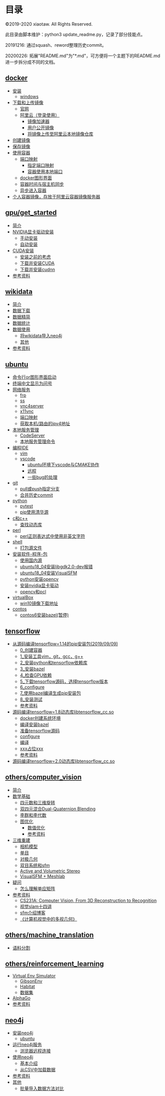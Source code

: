 # 目录
©2019-2020 xiaotaw. All Rights Reserved.     

此目录由脚本维护：python3 update_readme.py，记录了部分技能点。    

20191216: 通过squash、reword整理历史commit。    

20200226: 拓展"README.md"为"*.md"，可方便将一个主题下的README.md进一步拆分成不同的文档。 
## <a href="https://github.com/xiaotaw/Notes/tree/master/docker/README.md" target="_blank">docker</a>
* <a href="https://github.com/xiaotaw/Notes/tree/master/docker/README.md#安装" target="_blank">安装</a>
  * <a href="https://github.com/xiaotaw/Notes/tree/master/docker/README.md#windows" target="_blank">windows</a>
* <a href="https://github.com/xiaotaw/Notes/tree/master/docker/README.md#下载和上传镜像" target="_blank">下载和上传镜像</a>
  * <a href="https://github.com/xiaotaw/Notes/tree/master/docker/README.md#官网" target="_blank">官网</a>
  * <a href="https://github.com/xiaotaw/Notes/tree/master/docker/README.md#阿里云（登录使用）" target="_blank">阿里云（登录使用）</a>
    * <a href="https://github.com/xiaotaw/Notes/tree/master/docker/README.md#镜像加速器" target="_blank">镜像加速器</a>
    * <a href="https://github.com/xiaotaw/Notes/tree/master/docker/README.md#用户公开镜像" target="_blank">用户公开镜像</a>
    * <a href="https://github.com/xiaotaw/Notes/tree/master/docker/README.md#将镜像上传至阿里云本地镜像仓库" target="_blank">将镜像上传至阿里云本地镜像仓库</a>
* <a href="https://github.com/xiaotaw/Notes/tree/master/docker/README.md#创建镜像" target="_blank">创建镜像</a>
* <a href="https://github.com/xiaotaw/Notes/tree/master/docker/README.md#保存镜像" target="_blank">保存镜像</a>
* <a href="https://github.com/xiaotaw/Notes/tree/master/docker/README.md#使用容器" target="_blank">使用容器</a>
  * <a href="https://github.com/xiaotaw/Notes/tree/master/docker/README.md#端口映射" target="_blank">端口映射</a>
    * <a href="https://github.com/xiaotaw/Notes/tree/master/docker/README.md#指定端口映射" target="_blank">指定端口映射</a>
    * <a href="https://github.com/xiaotaw/Notes/tree/master/docker/README.md#容器使用本地端口" target="_blank">容器使用本地端口</a>
  * <a href="https://github.com/xiaotaw/Notes/tree/master/docker/README.md#docker图形界面" target="_blank">docker图形界面</a>
  * <a href="https://github.com/xiaotaw/Notes/tree/master/docker/README.md#容器时间与宿主机同步" target="_blank">容器时间与宿主机同步</a>
  * <a href="https://github.com/xiaotaw/Notes/tree/master/docker/README.md#异步进入容器" target="_blank">异步进入容器</a>
* <a href="https://github.com/xiaotaw/Notes/tree/master/docker/README.md#个人容器镜像，存放于阿里云容器镜像服务器" target="_blank">个人容器镜像，存放于阿里云容器镜像服务器</a>

## <a href="https://github.com/xiaotaw/Notes/tree/master/gpu/get_started.md" target="_blank">gpu/get_started</a>
* <a href="https://github.com/xiaotaw/Notes/tree/master/gpu/get_started.md#写在前面" target="_blank">简介</a>
* <a href="https://github.com/xiaotaw/Notes/tree/master/gpu/get_started.md#NVIDIA显卡驱动安装" target="_blank">NVIDIA显卡驱动安装</a>
  * <a href="https://github.com/xiaotaw/Notes/tree/master/gpu/get_started.md#手动安装" target="_blank">手动安装</a>
  * <a href="https://github.com/xiaotaw/Notes/tree/master/gpu/get_started.md#自动安装" target="_blank">自动安装</a>
* <a href="https://github.com/xiaotaw/Notes/tree/master/gpu/get_started.md#CUDA安装" target="_blank">CUDA安装</a>
  * <a href="https://github.com/xiaotaw/Notes/tree/master/gpu/get_started.md#安装之前的考虑" target="_blank">安装之前的考虑</a>
  * <a href="https://github.com/xiaotaw/Notes/tree/master/gpu/get_started.md#下载并安装CUDA" target="_blank">下载并安装CUDA</a>
  * <a href="https://github.com/xiaotaw/Notes/tree/master/gpu/get_started.md#下载并安装cudnn" target="_blank">下载并安装cudnn</a>
* <a href="https://github.com/xiaotaw/Notes/tree/master/gpu/get_started.md#参考资料" target="_blank">参考资料</a>

## <a href="https://github.com/xiaotaw/Notes/tree/master/wikidata/README.md" target="_blank">wikidata</a>
* <a href="https://github.com/xiaotaw/Notes/tree/master/wikidata/README.md#简介" target="_blank">简介</a>
* <a href="https://github.com/xiaotaw/Notes/tree/master/wikidata/README.md#数据下载" target="_blank">数据下载</a>
* <a href="https://github.com/xiaotaw/Notes/tree/master/wikidata/README.md#数据精简" target="_blank">数据精简</a>
* <a href="https://github.com/xiaotaw/Notes/tree/master/wikidata/README.md#数据统计" target="_blank">数据统计</a>
* <a href="https://github.com/xiaotaw/Notes/tree/master/wikidata/README.md#数据使用" target="_blank">数据使用</a>
  * <a href="https://github.com/xiaotaw/Notes/tree/master/wikidata/README.md将wikidata导入neo4j" target="_blank">将wikidata导入neo4j</a>
  * <a href="https://github.com/xiaotaw/Notes/tree/master/wikidata/README.md#其他" target="_blank">其他</a>
* <a href="https://github.com/xiaotaw/Notes/tree/master/wikidata/README.md#参考资料" target="_blank">参考资料</a>

## <a href="https://github.com/xiaotaw/Notes/tree/master/ubuntu/README.md" target="_blank">ubuntu</a>
* <a href="https://github.com/xiaotaw/Notes/tree/master/ubuntu/README.md#命令行or图形界面启动" target="_blank">命令行or图形界面启动</a>
* <a href="https://github.com/xiaotaw/Notes/tree/master/ubuntu/README.md#终端中文显示为问号" target="_blank">终端中文显示为问号</a>
* <a href="https://github.com/xiaotaw/Notes/tree/master/ubuntu/README.md#网络服务" target="_blank">网络服务</a>
  * <a href="https://github.com/xiaotaw/Notes/tree/master/ubuntu/README.md#frp" target="_blank">frp</a>
  * <a href="https://github.com/xiaotaw/Notes/tree/master/ubuntu/README.md#ss" target="_blank">ss</a>
  * <a href="https://github.com/xiaotaw/Notes/tree/master/ubuntu/README.md#vnc4server" target="_blank">vnc4server</a>
  * <a href="https://github.com/xiaotaw/Notes/tree/master/ubuntu/README.md#x11vnc" target="_blank">x11vnc</a>
  * <a href="https://github.com/xiaotaw/Notes/tree/master/ubuntu/README.md#端口映射" target="_blank">端口映射</a>
  * <a href="https://github.com/xiaotaw/Notes/tree/master/ubuntu/README.md#获取本机或路由的ipv4地址" target="_blank">获取本机/路由的ipv4地址</a>
* <a href="https://github.com/xiaotaw/Notes/tree/master/ubuntu/README.md#服务管理" target="_blank">本地服务管理</a>
  * <a href="https://github.com/xiaotaw/Notes/tree/master/ubuntu/README.md#CodeServer" target="_blank">CodeServer</a>
  * <a href="https://github.com/xiaotaw/Notes/tree/master/ubuntu/README.md#本地服务管理命令" target="_blank">本地服务管理命令</a>
* <a href="https://github.com/xiaotaw/Notes/tree/master/ubuntu/README.md#编程IDE" target="_blank">编程IDE</a>
  * <a href="https://github.com/xiaotaw/Notes/tree/master/ubuntu/README.md#vim" target="_blank">vim</a>
  * <a href="https://github.com/xiaotaw/Notes/tree/master/ubuntu/README.md#vscode" target="_blank">vscode</a>
    * <a href="https://github.com/xiaotaw/Notes/tree/master/ubuntu/README.md#ubuntu环境下vscode与CMAKE协作" target="_blank">ubuntu环境下vscode与CMAKE协作</a>
    * <a href="https://github.com/xiaotaw/Notes/tree/master/ubuntu/README.md#远程" target="_blank">远程</a>
    * <a href="https://github.com/xiaotaw/Notes/tree/master/ubuntu/README.md#一些bug的处理" target="_blank">一些bug的处理</a>
* <a href="https://github.com/xiaotaw/Notes/tree/master/ubuntu/README.md#git" target="_blank">git</a>
  * <a href="https://github.com/xiaotaw/Notes/tree/master/ubuntu/README.md#pull或push指定分支" target="_blank">pull或push指定分支</a>
  * <a href="https://github.com/xiaotaw/Notes/tree/master/ubuntu/README.md#合并历史commit" target="_blank">合并历史commit</a>
* <a href="https://github.com/xiaotaw/Notes/tree/master/ubuntu/README.md#python" target="_blank">python</a>
  * <a href="https://github.com/xiaotaw/Notes/tree/master/ubuntu/README.md#pytest" target="_blank">pytest</a>
  * <a href="https://github.com/xiaotaw/Notes/tree/master/ubuntu/README.md#pip使用清华源" target="_blank">pip使用清华源</a>
* <a href="https://github.com/xiaotaw/Notes/tree/master/ubuntu/README.md#c和cpp" target="_blank">c和c++</a>
  * <a href="https://github.com/xiaotaw/Notes/tree/master/ubuntu/README.md#查找动态库" target="_blank">查找动态库</a>
* <a href="https://github.com/xiaotaw/Notes/tree/master/ubuntu/README.md#perl" target="_blank">perl</a>
  * <a href="https://github.com/xiaotaw/Notes/tree/master/ubuntu/README.md#perl正则表达式中使用非英文字符" target="_blank">perl正则表达式中使用非英文字符</a>
* <a href="https://github.com/xiaotaw/Notes/tree/master/ubuntu/README.md#shell" target="_blank">shell</a>
  * <a href="https://github.com/xiaotaw/Notes/tree/master/ubuntu/README.md#打包源文件" target="_blank">打包源文件</a>
* <a href="https://github.com/xiaotaw/Notes/tree/master/ubuntu/README.md#安装软件-程序-包" target="_blank">安装软件-程序-包</a>
  * <a href="https://github.com/xiaotaw/Notes/tree/master/ubuntu/README.md#使用国内源" target="_blank">使用国内源</a>
  * <a href="https://github.com/xiaotaw/Notes/tree/master/ubuntu/README.md#ubuntu18_04安装libgdk2.0-dev报错" target="_blank">ubuntu18_04安装libgdk2.0-dev报错</a>
  * <a href="https://github.com/xiaotaw/Notes/tree/master/ubuntu/README.md#ubuntu18_04安装VisualSFM" target="_blank">ubuntu18_04安装VisualSFM</a>
  * <a href="https://github.com/xiaotaw/Notes/tree/master/ubuntu/README.md#python安装opencv" target="_blank">python安装opencv</a>
  * <a href="https://github.com/xiaotaw/Notes/tree/master/ubuntu/README.md#安装nvidia显卡驱动" target="_blank">安装nvidia显卡驱动</a>
  * <a href="https://github.com/xiaotaw/Notes/tree/master/ubuntu/README.md#opencv和pcl" target="_blank">opencv和pcl</a>
* <a href="https://github.com/xiaotaw/Notes/tree/master/ubuntu/README.md#virtualBox" target="_blank">virtualBox</a>
  * <a href="https://github.com/xiaotaw/Notes/tree/master/ubuntu/README.md#win10镜像下载地址" target="_blank">win10镜像下载地址</a>
* <a href="https://github.com/xiaotaw/Notes/tree/master/ubuntu/README.md#contos" target="_blank">contos</a>
  * <a href="https://github.com/xiaotaw/Notes/tree/master/ubuntu/README.mdcontos6安装bazel" target="_blank">contos6安装bazel(暂停)</a>

## <a href="https://github.com/xiaotaw/Notes/tree/master/tensorflow/README.md" target="_blank">tensorflow</a>
* <a href="https://github.com/xiaotaw/Notes/tree/master/tensorflow/README.md#从源码编译tensorflow的pip安装包" target="_blank">从源码编译tensorflow=1.14的pip安装包(2019/09/09)</a>
  * <a href="https://github.com/xiaotaw/Notes/tree/master/tensorflow/README.md#0_创建容器" target="_blank">0_创建容器</a>
  * <a href="https://github.com/xiaotaw/Notes/tree/master/tensorflow/README.md#1_安装工具vim，git，gcc，g++" target="_blank">1_安装工具vim，git，gcc，g++</a>
  * <a href="https://github.com/xiaotaw/Notes/tree/master/tensorflow/README.md#2_安装python和tensorflow依赖库" target="_blank">2_安装python和tensorflow依赖库</a>
  * <a href="https://github.com/xiaotaw/Notes/tree/master/tensorflow/README.md#3_安装bazel" target="_blank">3_安装bazel</a>
  * <a href="https://github.com/xiaotaw/Notes/tree/master/tensorflow/README.md#4_检查GPU依赖" target="_blank">4_检查GPU依赖</a>
  * <a href="https://github.com/xiaotaw/Notes/tree/master/tensorflow/README.md#5_下载tensorflow源码，选择tensorflow版本" target="_blank">5_下载tensorflow源码，选择tensorflow版本</a>
  * <a href="https://github.com/xiaotaw/Notes/tree/master/tensorflow/README.md#6_configure" target="_blank">6_configure</a>
  * <a href="https://github.com/xiaotaw/Notes/tree/master/tensorflow/README.md#7_使用bazel编译生成pip安装包" target="_blank">7_使用bazel编译生成pip安装包</a>
  * <a href="https://github.com/xiaotaw/Notes/tree/master/tensorflow/README.md#8_安装测试" target="_blank">8_安装测试</a>
  * <a href="https://github.com/xiaotaw/Notes/tree/master/tensorflow/README.md#参考资料" target="_blank">参考资料</a>
* <a href="https://github.com/xiaotaw/Notes/tree/master/tensorflow/README.md#源码编译tensorflow动态库" target="_blank">源码编译tensorflow=1.8动态库libtensorflow_cc.so</a>
  * <a href="https://github.com/xiaotaw/Notes/tree/master/tensorflow/README.md#docker创建系统环境" target="_blank">docker创建系统环境</a>
  * <a href="https://github.com/xiaotaw/Notes/tree/master/tensorflow/README.md#编译安装bazel" target="_blank">编译安装bazel</a>
  * <a href="https://github.com/xiaotaw/Notes/tree/master/tensorflow/README.md#准备tensorflow源码" target="_blank">准备tensorflow源码</a>
  * <a href="https://github.com/xiaotaw/Notes/tree/master/tensorflow/README.md#configure" target="_blank">configure</a>
  * <a href="https://github.com/xiaotaw/Notes/tree/master/tensorflow/README.md#编译" target="_blank">编译</a>
  * <a href="https://github.com/xiaotaw/Notes/tree/master/tensorflow/README.md#xxx占位xxx" target="_blank">xxx占位xxx</a>
  * <a href="https://github.com/xiaotaw/Notes/tree/master/tensorflow/README.md#参考资料" target="_blank">参考资料</a>
* <a href="https://github.com/xiaotaw/Notes/tree/master/tensorflow/README.md#源码编译tensorflow2动态库" target="_blank">源码编译tensorflow=2.0动态库libtensorflow_cc.so</a>

## <a href="https://github.com/xiaotaw/Notes/tree/master/others/computer_vision/README.md" target="_blank">others/computer_vision</a>
* <a href="https://github.com/xiaotaw/Notes/tree/master/others/computer_vision/README.md#简介" target="_blank">简介</a>
* <a href="https://github.com/xiaotaw/Notes/tree/master/others/computer_vision/README.md#数学基础" target="_blank">数学基础</a>
  * <a href="https://github.com/xiaotaw/Notes/tree/master/others/computer_vision/README.md#四元数和三维旋转" target="_blank">四元数和三维旋转</a>
  * <a href="https://github.com/xiaotaw/Notes/tree/master/others/computer_vision/README.md#双四元混合" target="_blank">双四元混合Dual-Quaternion Blending</a>
  * <a href="https://github.com/xiaotaw/Notes/tree/master/others/computer_vision/README.md#李群和李代数" target="_blank">李群和李代数</a>
  * <a href="https://github.com/xiaotaw/Notes/tree/master/others/computer_vision/README.md#图优化" target="_blank">图优化</a>
    * <a href="https://github.com/xiaotaw/Notes/tree/master/others/computer_vision/README.md#数值优化" target="_blank">数值优化</a>
    * <a href="https://github.com/xiaotaw/Notes/tree/master/others/computer_vision/README.md#参考资料" target="_blank">参考资料</a>
* <a href="https://github.com/xiaotaw/Notes/tree/master/others/computer_vision/README.md#三维重建" target="_blank">三维重建</a>
  * <a href="https://github.com/xiaotaw/Notes/tree/master/others/computer_vision/README.md#相机模型" target="_blank">相机模型</a>
  * <a href="https://github.com/xiaotaw/Notes/tree/master/others/computer_vision/README.md#单目" target="_blank">单目</a>
  * <a href="https://github.com/xiaotaw/Notes/tree/master/others/computer_vision/README.md#对极几何" target="_blank">对极几何</a>
  * <a href="https://github.com/xiaotaw/Notes/tree/master/others/computer_vision/README.md#双目系统和sfm" target="_blank">双目系统和sfm</a>
  * <a href="https://github.com/xiaotaw/Notes/tree/master/others/computer_vision/README.md#ActiveAndVolumetricStereo" target="_blank">Active and Volumetric Stereo</a>
  * <a href="https://github.com/xiaotaw/Notes/tree/master/others/computer_vision/README.md#VisualSFM试用" target="_blank">VisualSFM + Meshlab</a>
* <a href="https://github.com/xiaotaw/Notes/tree/master/others/computer_vision/README.md#疑问" target="_blank">疑问</a>
  * <a href="https://github.com/xiaotaw/Notes/tree/master/others/computer_vision/README.md#怎么理解单应矩阵" target="_blank">怎么理解单应矩阵</a>
* <a href="https://github.com/xiaotaw/Notes/tree/master/others/computer_vision/README.md#参考资料" target="_blank">参考资料</a>
  * <a href="https://github.com/xiaotaw/Notes/tree/master/others/computer_vision/README.md#CS231A" target="_blank">CS231A: Computer Vision, From 3D Reconstruction to Recognition</a>
  * <a href="https://github.com/xiaotaw/Notes/tree/master/others/computer_vision/README.md#视觉slam十四讲" target="_blank">视觉slam十四讲</a>
  * <a href="https://github.com/xiaotaw/Notes/tree/master/others/computer_vision/README.md#sfm介绍博客" target="_blank">sfm介绍博客</a>
  * <a href="https://github.com/xiaotaw/Notes/tree/master/others/computer_vision/README.md#《计算机视觉中的多视几何》" target="_blank">《计算机视觉中的多视几何》</a>

## <a href="https://github.com/xiaotaw/Notes/tree/master/others/machine_translation/README.md" target="_blank">others/machine_translation</a>
* <a href="https://github.com/xiaotaw/Notes/tree/master/others/machine_translation/README.md#语料分割" target="_blank">语料分割</a>

## <a href="https://github.com/xiaotaw/Notes/tree/master/others/reinforcement_learning/README.md" target="_blank">others/reinforcement_learning</a>
* <a href="https://github.com/xiaotaw/Notes/tree/master/others/reinforcement_learning/README.md#Virutal Env Simulator" target="_blank">Virtual Env Simulator</a>
  * <a href="https://github.com/xiaotaw/Notes/tree/master/others/reinforcement_learning/README.md#GibsonEnv" target="_blank">GibsonEnv</a>
  * <a href="https://github.com/xiaotaw/Notes/tree/master/others/reinforcement_learning/README.md#Habitat" target="_blank">Habitat</a>
  * <a href="https://github.com/xiaotaw/Notes/tree/master/others/reinforcement_learning/README.md#数据集" target="_blank">数据集</a>
* <a href="https://github.com/xiaotaw/Notes/tree/master/others/reinforcement_learning/README.md#AlphaGo" target="_blank">AlphaGo</a>
* <a href="https://github.com/xiaotaw/Notes/tree/master/others/reinforcement_learning/README.md#参考资料" target="_blank">参考资料</a>

## <a href="https://github.com/xiaotaw/Notes/tree/master/neo4j/README.md" target="_blank">neo4j</a>
* <a href="https://github.com/xiaotaw/Notes/tree/master/neo4j/README.md#Install" target="_blank">安装neo4j</a>
  * <a href="https://github.com/xiaotaw/Notes/tree/master/neo4j/README.md#ubuntu" target="_blank">ubuntu</a>
* <a href="https://github.com/xiaotaw/Notes/tree/master/neo4j/README.md#运行neo4j服务" target="_blank">运行neo4j服务</a>
  * <a href="https://github.com/xiaotaw/Notes/tree/master/neo4j/README.md#浏览器远程连接" target="_blank">浏览器远程连接</a>
* <a href="https://github.com/xiaotaw/Notes/tree/master/neo4j/README.md#使用neo4j" target="_blank">使用neo4j</a>
  * <a href="https://github.com/xiaotaw/Notes/tree/master/neo4j/README.md#基本介绍" target="_blank">基本介绍</a>
  * <a href="https://github.com/xiaotaw/Notes/tree/master/neo4j/README.md#从CSV中加载数据" target="_blank">从CSV中加载数据</a>
* <a href="https://github.com/xiaotaw/Notes/tree/master/neo4j/README.md#参考资料" target="_blank">参考资料</a>
* <a href="https://github.com/xiaotaw/Notes/tree/master/neo4j/README.md#Others" target="_blank">其他</a>
  * <a href="https://github.com/xiaotaw/Notes/tree/master/neo4j/README.md#批量导入数据方法对比" target="_blank">批量导入数据方法对比</a>

